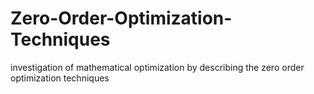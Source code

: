 # Zero-Order-Optimization-Techniques
investigation of mathematical optimization by describing the zero order optimization techniques
